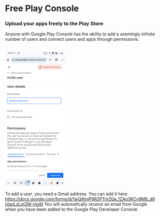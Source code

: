 # Free Play Console
### Upload your apps freely to the Play Store

Anyone with Google Play Console has the ability to add a seemingly infinite number of users and connect users and apps through permissions.

</br>

<img src="https://github.com/Android-PowerUser/Free_Play_Console/blob/main/Screenshot_20250805-145756_Chrome.png" alt="" width="200"/>

To add a user, you need a Gmail address. You can add it here.
https://docs.google.com/forms/d/1wQiKmP9R2PTmZQe_1ZAp3KCv9M8_d9nlqoLsLot2M-I/edit
You will automatically receive an email from Google when you have been added to the Google Play Developer Console.
